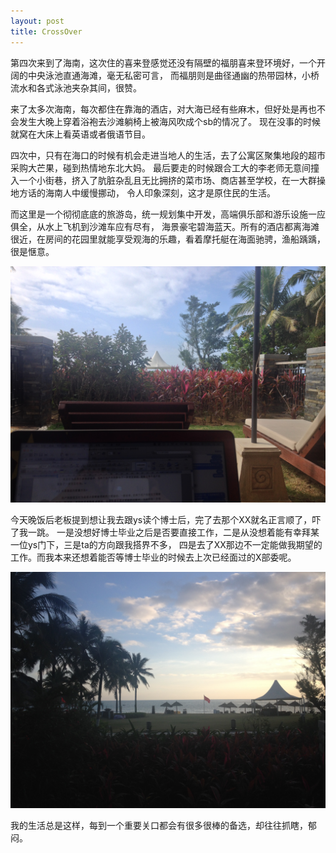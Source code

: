 ```yaml
---
layout: post
title: CrossOver
---
```

  第四次来到了海南，这次住的喜来登感觉还没有隔壁的福朋喜来登环境好，一个开阔的中央泳池直通海滩，毫无私密可言，
  而福朋则是曲径通幽的热带园林，小桥流水和各式泳池夹杂其间，很赞。

  来了太多次海南，每次都住在靠海的酒店，对大海已经有些麻木，但好处是再也不会发生大晚上穿着浴袍去沙滩躺椅上被海风吹成个sb的情况了。
  现在没事的时候就窝在大床上看英语或者俄语节目。

  四次中，只有在海口的时候有机会走进当地人的生活，去了公寓区聚集地段的超市采购大芒果，碰到热情地东北大妈。
  最后要走的时候跟合工大的李老师无意间撞入一个小街巷，挤入了肮脏杂乱且无比拥挤的菜市场、商店甚至学校，在一大群操地方话的海南人中缓慢挪动，
  令人印象深刻，这才是原住民的生活。

  而这里是一个彻彻底底的旅游岛，统一规划集中开发，高端俱乐部和游乐设施一应俱全，从水上飞机到沙滩车应有尽有，
  海景豪宅碧海蓝天。所有的酒店都离海滩很近，在房间的花园里就能享受观海的乐趣，看着摩托艇在海面驰骋，渔船踽踽，很是惬意。

  ![Peninsula1](images/scene/wn1.JPG)

  今天晚饭后老板提到想让我去跟ys读个博士后，完了去那个XX就名正言顺了，吓了我一跳。
  一是没想好博士毕业之后是否要直接工作，二是从没想着能有幸拜某一位ys门下，三是ta的方向跟我搭界不多，
  四是去了XX那边不一定能做我期望的工作。而我本来还想着能否等博士毕业的时候去上次已经面过的X部委呢。

  ![Peninsula2](images/scene/wn2.JPG)

  我的生活总是这样，每到一个重要关口都会有很多很棒的备选，却往往抓瞎，郁闷。
